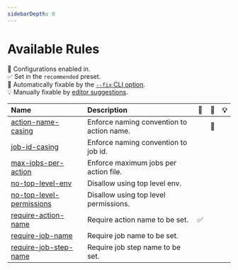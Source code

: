 ```yaml
---
sidebarDepth: 0
---
```


# Available Rules

💼 Configurations enabled in.\
✅ Set in the `recommended` preset.\
🔧 Automatically fixable by the [`--fix` CLI option](https://eslint.org/docs/user-guide/command-line-interface#--fix).\
💡 Manually fixable by [editor suggestions](https://eslint.org/docs/developer-guide/working-with-rules#providing-suggestions).

| Name                                                        | Description                               | 💼  | 🔧  | 💡  |
| :---------------------------------------------------------- | :---------------------------------------- | :-: | :-: | :-: |
| [action-name-casing](./action-name-casing.html)             | Enforce naming convention to action name. |     | 🔧  |     |
| [job-id-casing](./job-id-casing.html)                       | Enforce naming convention to job id.      |     |     |     |
| [max-jobs-per-action](./max-jobs-per-action.html)           | Enforce maximum jobs per action file.     |     |     |     |
| [no-top-level-env](./no-top-level-env.html)                 | Disallow using top level env.             |     |     |     |
| [no-top-level-permissions](./no-top-level-permissions.html) | Disallow using top level permissions.     |     |     |     |
| [require-action-name](./require-action-name.html)           | Require action name to be set.            | ✅  |     |     |
| [require-job-name](./require-job-name.html)                 | Require job name to be set.               |     |     |     |
| [require-job-step-name](./require-job-step-name.html)       | Require job step name to be set.          |     |     |     |
